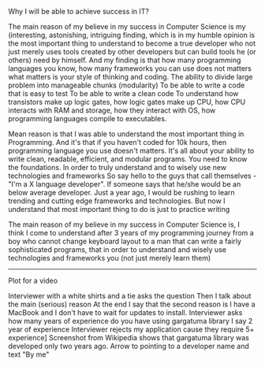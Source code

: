 

Why I will be able to achieve success in IT?

The main reason of my believe in my success in Computer Science is my (interesting,
astonishing, intriguing finding, which is in my humble opinion is the most important
thing to understand to become a true developer who not just merely uses tools created
by other developers but can build tools he (or others) need by himself. And my finding
is that how many programming languages you know, how many frameworks you can use 
does not matters what matters is your style of thinking and coding. 
The ability to divide large problem into manageable chunks (modularity)
To be able to write a code that is easy to test
To be able to write a clean code
To understand how transistors make up logic gates, how logic gates make up CPU, how
CPU interacts with RAM and storage, how they interact with OS, how programming 
languages compile to executables.

Mean reason is that I was able to understand the most important thing in Programming.
And it's that if you haven't coded for 10k hours, then programming language you use
doesn't matters. It's all about your ability to write clean, readable, efficient, and
modular programs. You need to know the foundations. In order to truly understand
and to wisely use new technologies and frameworks So say hello to the guys that call
themselves - "I'm a X language developer". If someone says that he/she would be an
below average developer. Just a year ago, I would be rushing to learn trending and
cutting edge frameworks and technologies. But now I understand that most important thing
to do is just to practice writing 


The main reason of my believe in my success in Computer Science is, I think I come to 
understand after 3 years of my programming journey from a boy who cannot change keyboard
layout to a man that can write a fairly sophisticated programs, that in order to understand
and wisely use technologies and frameworks you (not just merely learn them) 

---------------

Plot for a video

Interviewer with a white shirts and a tie asks the question
Then I talk about the main (serious) reason
At the end I say that the second reason is I have a MacBook and I don't have to wait
for updates to install.
Interviewer asks how many years of experience do you have using gargatuma library
I say 2 year of experience 
Interviewer rejects my application cause they require 5+ experience]
Screenshot from Wikipedia shows that gargatuma library was developed only two years ago.
Arrow to pointing to a developer name and text "By me"
